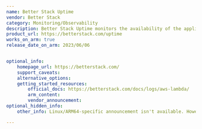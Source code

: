 ```yaml
---
name: Better Stack Uptime
vendor: Better Stack
category: Monitoring/Observability
description: Better Stack Uptime monitors the availability of the applications, and alerts for any downtime, ensuring uninterrupted service.
product_url: https://betterstack.com/uptime
works_on_arm: true
release_date_on_arm: 2023/06/06


optional_info:
    homepage_url: https://betterstack.com/
    support_caveats:
    alternative_options:
    getting_started_resources:
        official_docs: https://betterstack.com/docs/logs/aws-lambda/
        arm_content:
        vendor_announcement:
optional_hidden_info:
    other_info: Linux/ARM64-specific announcement isn't available. However, in the installation steps, it is mentioned to use an [ARM-based instance](https://betterstack.com/docs/logs/aws-ecs/), and Linux/ARM64 Better Stack docker image can be used for installation. The min version of docker image that is available for arm64, kindly refer [here](https://hub.docker.com/r/betterstack/aws-ecs-fluent-bit/tags).

---
```

